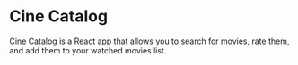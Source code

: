 # Cine Catalog

[Cine Catalog](https://cine-catalog.netlify.app/) is a React app that allows you to search for movies, rate them, and add them to your watched movies list.
